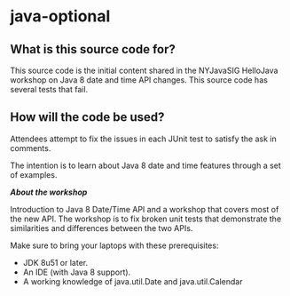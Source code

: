 # java-optional

## What is this source code for?
This source code is the initial content shared in the NYJavaSIG HelloJava workshop on Java 8 date and time API changes. This source code has several tests that fail.

## How will the code be used? 
Attendees attempt to fix the issues in each JUnit test to satisfy the ask in comments.

The intention is to learn about Java 8 date and time features through a set of examples.

**_About the workshop_**

Introduction to Java 8 Date/Time API and a workshop that covers most of the new API. The workshop is to fix broken unit tests that demonstrate the similarities and differences between the two APIs.

Make sure to bring your laptops with these prerequisites:

* JDK 8u51 or later.
* An IDE (with Java 8 support).
* A working knowledge of java.util.Date and java.util.Calendar

